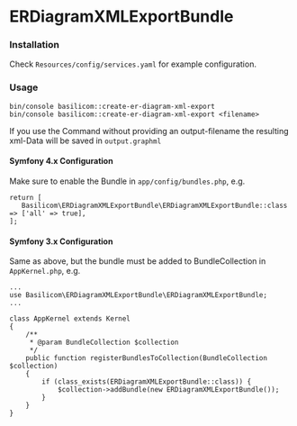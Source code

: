 # ERDiagramXMLExportBundle

### Installation
Check `Resources/config/services.yaml` for example configuration.

### Usage
```
bin/console basilicom::create-er-diagram-xml-export 
bin/console basilicom::create-er-diagram-xml-export <filename>
```

If you use the Command without providing an output-filename the resulting xml-Data will be saved in `output.graphml` 
#### Symfony 4.x Configuration 
Make sure to enable the Bundle in `app/config/bundles.php`, e.g. 

```
return [
   Basilicom\ERDiagramXMLExportBundle\ERDiagramXMLExportBundle::class => ['all' => true],
];
```

#### Symfony 3.x Configuration
Same as above, but the bundle must be added to BundleCollection in `AppKernel.php`, e.g. 

```
...
use Basilicom\ERDiagramXMLExportBundle\ERDiagramXMLExportBundle;
...

class AppKernel extends Kernel
{
    /**
     * @param BundleCollection $collection
     */
    public function registerBundlesToCollection(BundleCollection $collection)
    {
        if (class_exists(ERDiagramXMLExportBundle::class)) {
            $collection->addBundle(new ERDiagramXMLExportBundle());
        }
    }
}
```
